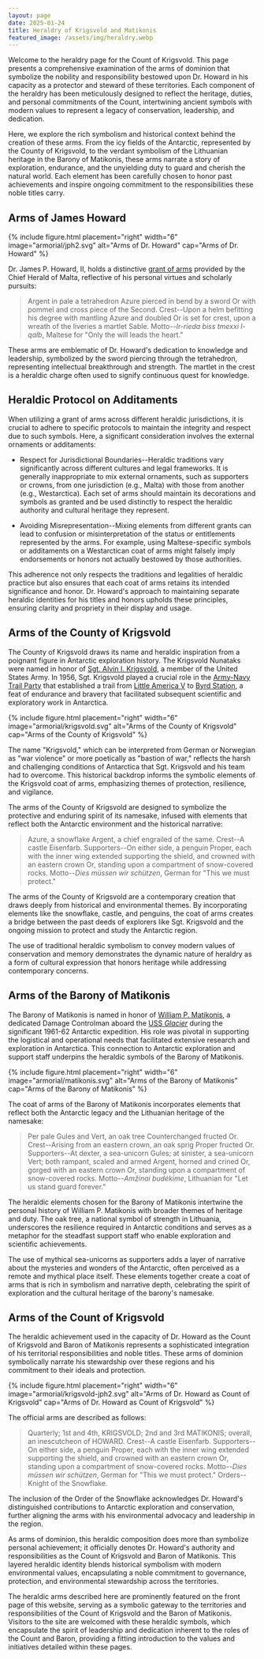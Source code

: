 ```yaml
---
layout: page
date: 2025-01-24
title: Heraldry of Krigsvold and Matikonis
featured_image: /assets/img/heraldry.webp
---
```


Welcome to the heraldry page for the Count of Krigsvold. This page presents a
comprehensive examination of the arms of dominion that symbolize the nobility
and responsibility bestowed upon Dr. Howard in his capacity as a protector and
steward of these territories. Each component of the heraldry has been
meticulously designed to reflect the heritage, duties, and personal commitments
of the Count, intertwining ancient symbols with modern values to represent a
legacy of conservation, leadership, and dedication.

Here, we explore the rich symbolism and historical context behind the creation
of these arms. From the icy fields of the Antarctic, represented by the County
of Krigsvold, to the verdant symbolism of the Lithuanian heritage in the Barony
of Matikonis, these arms narrate a story of exploration, endurance, and the
unyielding duty to guard and cherish the natural world. Each element has been
carefully chosen to honor past achievements and inspire ongoing commitment to
the responsibilities these noble titles carry.

## Arms of James Howard

{% include figure.html placement="right" width="6"
   image="armorial/jph2.svg"
   alt="Arms of Dr. Howard" cap="Arms of Dr. Howard" %}
   
Dr. James P. Howard, II, holds a distinctive [grant of
arms](https://jameshoward.us/malta) provided by the Chief Herald of
Malta, reflective of his personal virtues and scholarly pursuits:

> Argent in pale a tetrahedron Azure pierced in bend by a sword Or with pommel
> and cross piece of the Second. Crest--Upon a helm befitting his degree with
> mantling Azure and doubled Or is set for crest, upon a wreath of the liveries
> a martlet Sable.  Motto--_Ir-rieda biss tmexxi l-qalb_, Maltese for "Only the
> will leads the heart."

These arms are emblematic of Dr. Howard's dedication to knowledge and
leadership, symbolized by the sword piercing through the tetrahedron,
representing intellectual breakthrough and strength. The martlet in the
crest is a heraldic charge often used to signify continuous quest for
knowledge.

## Heraldic Protocol on Additaments

When utilizing a grant of arms across different heraldic jurisdictions,
it is crucial to adhere to specific protocols to maintain the integrity
and respect due to such symbols.  Here, a significant consideration
involves the external ornaments or additaments:

* Respect for Jurisdictional Boundaries--Heraldic traditions vary
  significantly across different cultures and legal frameworks. It is
  generally inappropriate to mix external ornaments, such as supporters
  or crowns, from one jurisdiction (e.g., Malta) with those from another
  (e.g., Westarctica).  Each set of arms should maintain its decorations
  and symbols as granted and be used distinctly to respect the heraldic
  authority and cultural heritage they represent.

* Avoiding Misrepresentation--Mixing elements from different grants can
  lead to confusion or misinterpretation of the status or entitlements
  represented by the arms. For example, using Maltese-specific symbols
  or additaments on a Westarctican coat of arms might falsely imply
  endorsements or honors not actually bestowed by those authorities.

This adherence not only respects the traditions and legalities of
heraldic practice but also ensures that each coat of arms retains its
intended significance and honor. Dr. Howard's approach to maintaining
separate heraldic identities for his titles and honors upholds these
principles, ensuring clarity and propriety in their display and usage.

## Arms of the County of Krigsvold

The County of Krigsvold draws its name and heraldic inspiration from a
poignant figure in Antarctic exploration history. The Krigsvold Nunataks
were named in honor of [Sgt. Alvin I.
Krigsvold](https://en.wikipedia.org/wiki/Strauss_Glacier#Krigsvold_Nunataks),
a member of the United States Army. In 1956, Sgt. Krigsvold played a
crucial role in the [Army-Navy Trail
Party](https://www.nytimes.com/1956/12/03/archives/antarctic-trail-party-conquers-crevasse-zone-in-roadbuilding.html)
that established a trail from [Little America
V](https://www.britannica.com/place/Little-America-research-station-Antarctica)
to [Byrd Station](https://en.wikipedia.org/wiki/Byrd_Station), a feat of
endurance and bravery that facilitated subsequent scientific and
exploratory work in Antarctica.

{% include figure.html placement="right" width="6"
   image="armorial/krigsvold.svg"
   alt="Arms of the County of Krigsvold" cap="Arms of the County of Krigsvold" %}

The name "Krigsvold," which can be interpreted from German or Norwegian
as "war violence" or more poetically as "bastion of war," reflects the
harsh and challenging conditions of Antarctica that Sgt. Krigsvold and
his team had to overcome. This historical backdrop informs the symbolic
elements of the Krigsvold coat of arms, emphasizing themes of
protection, resilience, and vigilance. 

The arms of the County of Krigsvold are designed to symbolize the
protective and enduring spirit of its namesake, infused with elements
that reflect both the Antarctic environment and the historical
narrative:

> Azure, a snowflake Argent, a chief engrailed of the same. Crest--A castle
> Eisenfarb. Supporters--On either side, a penguin Proper, each with the inner
> wing extended supporting the shield, and crowned with an eastern crown Or,
> standing upon a compartment of snow-covered rocks.  Motto--_Dies müssen wir
> schützen_, German for "This we must protect."

The arms of the County of Krigsvold are a contemporary creation that
draws deeply from historical and environmental themes. By incorporating
elements like the snowflake, castle, and penguins, the coat of arms
creates a bridge between the past deeds of explorers like Sgt. Krigsvold
and the ongoing mission to protect and study the Antarctic region.

The use of traditional heraldic symbolism to convey modern values of
conservation and memory demonstrates the dynamic nature of heraldry as a
form of cultural expression that honors heritage while addressing
contemporary concerns.

## Arms of the Barony of Matikonis

The Barony of Matikonis is named in honor of [William P.
Matikonis](https://en.m.wikipedia.org/wiki/Coulter_Heights#Matikonis_Peak),
a dedicated Damage Controlman aboard the [USS
_Glacier_](https://www.usni.org/magazines/naval-history-magazine/2024/february/ice-uss-glacier-agb-4-antarctica)
during the significant 1961-62 Antarctic expedition. His role was
pivotal in supporting the logistical and operational needs that
facilitated extensive research and exploration in Antarctica. This
connection to Antarctic exploration and support staff underpins the
heraldic symbols of the Barony of Matikonis.

{% include figure.html placement="right" width="6"
   image="armorial/matikonis.svg"
   alt="Arms of the Barony of Matikonis" cap="Arms of the Barony of Matikonis" %}

The coat of arms of the Barony of Matikonis incorporates elements that
reflect both the Antarctic legacy and the Lithuanian heritage of the
namesake:

> Per pale Gules and Vert, an oak tree Counterchanged fructed Or. Crest--Arising
> from an eastern crown, an oak sprig Proper fructed Or.  Supporters--At dexter,
> a sea-unicorn Gules; at sinister, a sea-unicorn Vert; both rampant, scaled and
> armed Argent, horned and crined Or, gorged with an eastern crown Or, standing
> upon a compartment of snow-covered rocks. Motto--_Amžinai budėkime_,
> Lithuanian for "Let us stand guard forever."

The heraldic elements chosen for the Barony of Matikonis intertwine the
personal history of William P. Matikonis with broader themes of heritage
and duty. The oak tree, a national symbol of strength in Lithuania,
underscores the resilience required in Antarctic conditions and serves
as a metaphor for the steadfast support staff who enable exploration and
scientific achievements.

The use of mythical sea-unicorns as supporters adds a layer of narrative
about the mysteries and wonders of the Antarctic, often perceived as a
remote and mythical place itself. These elements together create a coat
of arms that is rich in symbolism and narrative depth, celebrating the
spirit of exploration and the cultural heritage of the barony's
namesake.

## Arms of the Count of Krigsvold

The heraldic achievement used in the capacity of Dr. Howard as the Count
of Krigsvold and Baron of Matikonis represents a sophisticated
integration of his territorial responsibilities and noble titles. These
arms of dominion symbolically narrate his stewardship over these regions
and his commitment to their ideals and protection.

{% include figure.html placement="right" width="6"
   image="armorial/krigsvold-jph2.svg"
   alt="Arms of Dr. Howard as Count of Krigsvold" 
   cap="Arms of Dr. Howard as Count of Krigsvold" %}

The official arms are described as follows:

> Quarterly; 1st and 4th, KRIGSVOLD; 2nd and 3rd MATIKONIS; overall, an
> inescutcheon of HOWARD. Crest--A castle Eisenfarb. Supporters--On
> either side, a penguin Proper, each with the inner wing extended
> supporting the shield, and crowned with an eastern crown Or, standing
> upon a compartment of snow-covered rocks. Motto--_Dies müssen wir
> schützen_, German for "This we must protect." Orders--Knight of the
> Snowflake.

The inclusion of the Order of the Snowflake acknowledges Dr. Howard's
distinguished contributions to Antarctic exploration and conservation,
further aligning the arms with his environmental advocacy and leadership
in the region.

As arms of dominion, this heraldic composition does more than symbolize
personal achievement; it officially denotes Dr. Howard's authority and
responsibilities as the Count of Krigsvold and Baron of Matikonis. This
layered heraldic identity blends historical symbolism with modern
environmental values, encapsulating a noble commitment to governance,
protection, and environmental stewardship across the territories.

The heraldic arms described here are prominently featured on the front
page of this website, serving as a symbolic gateway to the territories
and responsibilities of the Count of Krigsvold and the Baron of
Matikonis. Visitors to the site are welcomed with these heraldic
symbols, which encapsulate the spirit of leadership and dedication
inherent to the roles of the Count and Baron, providing a fitting
introduction to the values and initiatives detailed within these pages.
